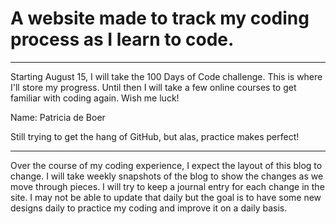 # A website made to track my coding process as I learn to code. 

*********************************

Starting August 15, I will take the 100 Days of Code challenge. This is where I'll store my progress. Until then I will take a few online courses to get familiar with coding again. Wish me luck!

Name: Patricia de Boer

Still trying to get the hang of GitHub, but alas, practice makes perfect!

*********************************

Over the course of my coding experience, I expect the layout of this blog to change. I will take weekly snapshots of the blog to show the changes as we move through pieces. I will try to keep a journal entry for each change in the site. I may not be able to update that daily but the goal is to have some new designs daily to practice my coding and improve it on a daily basis.
